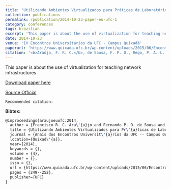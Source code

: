 ```yaml
---
title: "Utilizando Ambientes Virtualizados para Práticas de Laboratório de Infraestrutura de Redes"
collection: publications
permalink: /publication/2014-10-23-paper-eu-ufc-1
category: conferences
tags: brazilian
excerpt: 'This paper is about the use of virtualization for teaching network infrastructures.'
date: 2014-10-23
venue: 'IV Encontros Universitários da UFC - Campus Quixadá'
paperurl: 'https://www.quixada.ufc.br/wp-content/uploads/2015/06/Encontros-Universit%C3%A1rios-2014.pdf#page=249'
citation: '<b>Araújo, F. R. C.</b>, de Sousa, F. P. O., Rego, P. A. L. (2014). &quot;Utilizando Ambientes Virtualizados para Práticas de Laboratório de Infraestrutura de Redes.&quot; <i>In IV Encontros Universitários da UFC - Campus Quixadá</i>. (pp. 249-252). Quixadá, CE: UFC.'
---
```

This paper is about the use of virtualization for teaching network infrastructures.

[Download paper here](https://renato2012.github.io/files/2014-eu-ufc-1.pdf)

[Source Official](https://www.quixada.ufc.br/wp-content/uploads/2015/06/Encontros-Universit%C3%A1rios-2014.pdf#page=249)

`Recommended citation:`

**Bibtex:**

```tex
@inproceedings{araujoeuufc:2014,
  author = {Francisco R. C. Ara\'{u}jo and Fernando P. O. de Sousa and Paulo A. L. Rego},
  title = {Utilizando Ambientes Virtualizados para Pr\'{a}ticas de Laborat\'{o}rio de Infraestrutura de Redes},
  journal = {Anais dos Encontros Universit\'{a}rios da UFC -- Campus Quixad\'{a}},
  location={Quixad\'{a}},
  year={2014},
  keywords = {},
  volume = {4},
  number = {},
  issn = {},
  url = {https://www.quixada.ufc.br/wp-content/uploads/2015/06/Encontros-Universit%C3%A1rios-2014.pdf#page=249},
  pages = {249--252},
  publisher={UFC}
}
```
